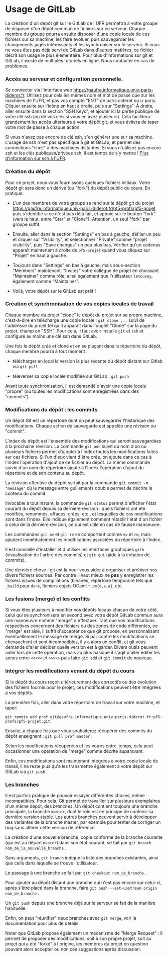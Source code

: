 Usage de GitLab
===============

La création d'un depôt git sur le GitLab de l'UFR permettra à votre
groupe de disposer d'un dépôt commun de fichiers sur ce serveur.
Chaque membre du groupe pourra ensuite disposer d'une copie locale de
ces fichiers sur sa machine, les faire évoluer, puis sauvegarder les
changements jugés intéressants et les synchroniser sur le serveur.
Si vous ne vous êtes pas déjà servi de GitLab dans d'autres matières,
ce fichier décrit son usage le plus élémentaire. Pour plus d'informations
sur git et GitLab, il existe de multiples tutoriels en ligne. Nous contacter
en cas de problèmes.

### Accès au serveur et configuration personnelle.

Se connecter via l'interface web https://gaufre.informatique.univ-paris-diderot.fr.
Utilisez pour cela les mêmes nom et mot de passe que sur les machines de l'UFR,
et pas vos compte "ENT" de paris diderot ou u-paris. Cliquer ensuite
sur l'icône en haut à droite, puis sur "Settings". À droite, aller
ensuite dans la section "SSH Keys", et ajouter ici la partie publique
de votre clé ssh (ou de vos clés si vous en avez plusieurs).  Cela
facilitera grandement les accès ultérieurs à votre dépôt git,
et vous évitera de taper votre mot de passe à chaque action.

Si vous n'avez pas encore de clé ssh, s'en générer une sur sa machine.
L'usage de ssh n'est pas spécifique à git et GitLab, et permet
des connections "shell" à des machines distantes. Si vous n'utilisez
pas encore ssh et les clés publiques/privées ssh, il est temps de s'y mettre !
[Plus d'information sur ssh à l'UFR](http://www.informatique.univ-paris-diderot.fr/wiki/doku.php/wiki/howto_connect).


### Création du dépôt

Pour ce projet, nous vous fournissons quelques fichiers initiaux.
Votre dépôt git sera donc un dérivé (ou "fork") du dépôt public du
cours. En pratique:

  - L'un des membres de votre groupe se rend sur le dépôt git du projet
    https://gaufre.informatique.univ-paris-diderot.fr/pf5-profs/pf5-projet
    puis s'identifie si ce n'est pas déjà fait, et appuie sur le bouton
    "fork" (vers le haut, entre "Star" et "Clone"). Attention, un
    seul "fork" par groupe suffit.

  - Ensuite, aller dans la section "Settings" en bas à gauche,
    défiler un peu et cliquer sur "Visibility", et
    selectionner "Private" comme "projet visibility", puis "Save changes"
    un peu plus bas. Vérifier qu'un cadenas apparaît maintenant
    à droite de `pf5-projet` quand vous cliquez sur "Projet" en haut à
    gauche.

  - Toujours dans "Settings" en bas à gauche, mais sous-section "Members"
    maintenant. "Invitez" votre collègue de projet en choissant
    "Maintainer" comme rôle, ainsi également que l'utilisateur
    `letouzey`, également comme "Maintainer".

  - Voilà, votre dépôt sur le GitLab est prêt !

### Création et synchronisation de vos copies locales de travail

Chaque membre du projet "clone" le dépôt du projet sur sa propre machine,
c'est-à-dire en télécharge une copie locale : `git clone ...`
suivi de l'addresse du projet tel qu'il apparaît dans l'onglet "Clone"
sur la page du projet, champ en "SSH". Pour cela, il faut avoir
installé `git` et `ssh` et configuré au moins une clé ssh dans GitLab.

Une fois le dépôt créé et cloné et en se plaçant dans le répertoire du dépôt,
chaque membre pourra à tout moment :

  - télécharger en local la version la plus récente du dépôt distant sur Gitlab
    via `git pull`

  - téleverser sa copie locale modifiée sur GitLab : `git push`

Avant toute synchronisation, il est demandé d'avoir une copie
locale "propre" (où toutes les modifications sont enregistrées
dans des "commits").

### Modifications du dépôt : les commits

Un dépôt Git est un répertoire dont on peut sauvegarder l'historique
des modifications. Chaque action de sauvegarde est appelée
une *révision* ou "commit".

L'*index* du dépôt est l'ensemble des modifications qui seront sauvegardées
à la prochaine révision. La commande `git add` suivit du nom d'un ou plusieurs
fichiers permet d'ajouter à l'index toutes les modifications faites sur
ces fichiers. Si l'un d'eux vient d'être créé, on ajoute dans ce cas à l'index
l'opération d'ajout de ce fichier au dépôt. La même commande suivie d'un nom
de répertoire ajoute à l'index l'opération d'ajout du répertoire et de
son contenu au dépôt.

La révision effective du dépôt se fait par la commande `git commit -m "message"`
où le message entre guillements double permet de décrire le contenu du commit.

Invocable à tout instant, la commande `git status` permet d'afficher l'état
courant du dépôt depuis sa dernière révision : quels fichiers ont été modifiés,
renommés, effacés, créés, etc., et lesquelles  de ces modifications
sont dans l'index. Elle indique également comment rétablir l'état d'un fichier
à celui de la dernière révision, ce qui est utile en cas de fausse manoeuvre.

Les commandes `git mv` et `git rm` se comportent comme `mv` et `rm`, mais ajoutent
immédiatement les modifications associées du répertoire à l'index.

Il est conseillé d'installer et d'utiliser les interfaces graphiques `gitk`
(visualisation de l'arbre des commits) et `git gui` (aide à la création de commits).

Une dernière chose : git est là pour vous aider à organiser et
archiver vos divers fichiers sources. Par contre il vaut mieux ne
**pas** y enregistrer les fichiers issues de compilations (binaires,
répertoire temporaire tels que `_build` pour `dune`, fichiers objets OCaml
`*.cm{o,x,a}`, etc.

### Les fusions (merge) et les conflits

Si vous êtes plusieurs à modifier vos dépôts locaux chacun de votre
côté, celui qui se synchronisera en second avec votre dépôt GitLab
commun aura une manoeuvre nommé "merge" à effectuer.
Tant que vos modifications respectives concernent des
fichiers ou des zones de code différentes, ce "merge" est aisé, il
suffit d'accepter ce que git propose, en personnalisant éventuellement
le message de merge. Si par contre les modifications se chevauchent et
sont incompatibles, il y a alors un conflit, et git vous demande
d'aller décider quelle version est à garder. Divers outils peuvent
aider lors de cette opération, mais au plus basique il s'agit d'aller
éditer les zones entre `<<<<<` et `>>>>>` puis faire `git add` et
`git commit` de nouveau.

### Intégrer les modifications venant du dépôt du cours

Si le dépôt du cours reçoit ultérieurement des correctifs ou des
évolution des fichiers fournis pour le projet, ces modifications
peuvent être intégrées à vos dépôts.

La première fois, aller dans votre répertoire de travail sur votre machine,
et taper:

```
git remote add prof git@gaufre.informatique.univ-paris-diderot.fr:pf5-profs/pf5-projet.git
```

Ensuite, à chaque fois que vous souhaiterez récupérer des commits du dépôt
enseignant : `git pull prof master` .

Selon les modifications récupérées et les votres entre-temps, cela peut
occasionner une opération de "merge" comme décrite auparavant.

Enfin, ces modifications sont maintenant intégrées à votre copie locale de travail,
il ne reste plus qu'à les transmettre également à votre dépôt sur GitLab via
`git push` .

### Les branches

Il est parfois pratique de pouvoir essayer différentes choses, même
incompatibles. Pour cela, Git permet de travailler sur
plusieurs exemplaires d'un même dépôt, des *branches*.
Un dépôt contient toujours une branche principale, la branche `master`,
dont le rôle est en principe de contenir sa dernière version
stable. Les autres branches peuvent servir à développer des variantes
de la branche master, par exemple pour tenter de
corriger un bug sans altérer cette version de référence.

La création d'une nouvelle branche, copie conforme de la branche
courante (qui est au départ `master`) dans son état courant, se fait par
`git branch nom_de_la_nouvelle_branche` .

Sans arguments, `git branch` indique la liste des branches
existantes, ainsi que celle dans laquelle se trouve l'utilisateur.

Le passage à une branche se fait par `git checkout nom_de_branche` .

Pour ajouter au dépôt distant une branche qui n'est pas encore sur celui-ci,
après s'être placé dans la branche, faire
`git push --set-upstream origin nom_de_branche` .

Un `git push` depuis une branche déjà sur le serveur se fait de la manière
habituelle.

Enfin, on peut "réunifier" deux branches avec `git merge`, voir
la documentation pour plus de détails.

Noter que GitLab propose également un mécanisme de "Merge Request" :
il permet de proposer des modifications, soit à son propre projet,
soit au projet qui a été "forké" à l'origine, les membres du projet
en question pouvant alors accepter ou non ces suggestions après discussion.
